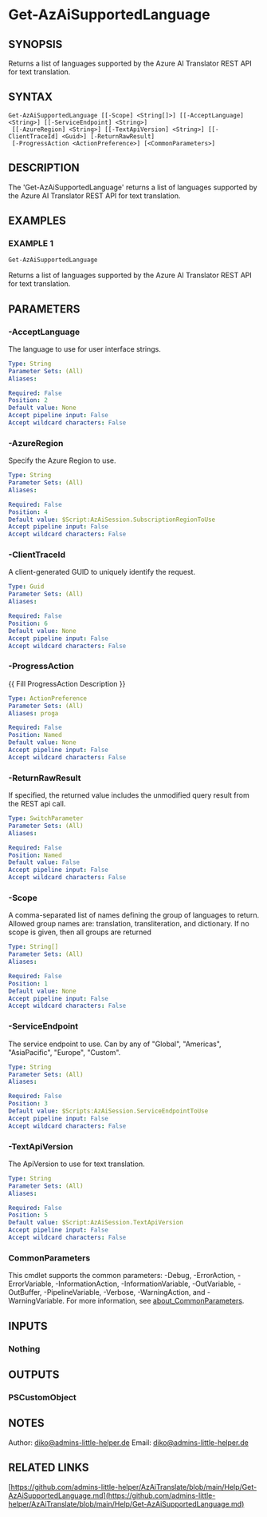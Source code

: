 ﻿---
external help file: AzAiTranslate-help.xml
Module Name: AzAiTranslate
online version: https://github.com/admins-little-helper/AzAiTranslate/blob/main/Help/Get-AzAiSupportedLanguage.md
schema: 2.0.0
---

# Get-AzAiSupportedLanguage

## SYNOPSIS

Returns a list of languages supported by the Azure AI Translator REST API for text translation.

## SYNTAX

```
Get-AzAiSupportedLanguage [[-Scope] <String[]>] [[-AcceptLanguage] <String>] [[-ServiceEndpoint] <String>]
 [[-AzureRegion] <String>] [[-TextApiVersion] <String>] [[-ClientTraceId] <Guid>] [-ReturnRawResult]
 [-ProgressAction <ActionPreference>] [<CommonParameters>]
```

## DESCRIPTION

The 'Get-AzAiSupportedLanguage' returns a list of languages supported by the Azure AI Translator REST API for text translation.

## EXAMPLES

### EXAMPLE 1

```PowerShell
Get-AzAiSupportedLanguage
```

Returns a list of languages supported by the Azure AI Translator REST API for text translation.

## PARAMETERS

### -AcceptLanguage

The language to use for user interface strings.

```yaml
Type: String
Parameter Sets: (All)
Aliases:

Required: False
Position: 2
Default value: None
Accept pipeline input: False
Accept wildcard characters: False
```

### -AzureRegion

Specify the Azure Region to use.

```yaml
Type: String
Parameter Sets: (All)
Aliases:

Required: False
Position: 4
Default value: $Script:AzAiSession.SubscriptionRegionToUse
Accept pipeline input: False
Accept wildcard characters: False
```

### -ClientTraceId

A client-generated GUID to uniquely identify the request.

```yaml
Type: Guid
Parameter Sets: (All)
Aliases:

Required: False
Position: 6
Default value: None
Accept pipeline input: False
Accept wildcard characters: False
```

### -ProgressAction

{{ Fill ProgressAction Description }}

```yaml
Type: ActionPreference
Parameter Sets: (All)
Aliases: proga

Required: False
Position: Named
Default value: None
Accept pipeline input: False
Accept wildcard characters: False
```

### -ReturnRawResult

If specified, the returned value includes the unmodified query result from the REST api call.

```yaml
Type: SwitchParameter
Parameter Sets: (All)
Aliases:

Required: False
Position: Named
Default value: False
Accept pipeline input: False
Accept wildcard characters: False
```

### -Scope

A comma-separated list of names defining the group of languages to return.
Allowed group names are: translation, transliteration, and dictionary.
If no scope is given, then all groups are returned

```yaml
Type: String[]
Parameter Sets: (All)
Aliases:

Required: False
Position: 1
Default value: None
Accept pipeline input: False
Accept wildcard characters: False
```

### -ServiceEndpoint

The service endpoint to use.
Can by any of "Global", "Americas", "AsiaPacific", "Europe", "Custom".

```yaml
Type: String
Parameter Sets: (All)
Aliases:

Required: False
Position: 3
Default value: $Scripts:AzAiSession.ServiceEndpointToUse
Accept pipeline input: False
Accept wildcard characters: False
```

### -TextApiVersion

The ApiVersion to use for text translation.

```yaml
Type: String
Parameter Sets: (All)
Aliases:

Required: False
Position: 5
Default value: $Script:AzAiSession.TextApiVersion
Accept pipeline input: False
Accept wildcard characters: False
```

### CommonParameters

This cmdlet supports the common parameters: -Debug, -ErrorAction, -ErrorVariable, -InformationAction, -InformationVariable, -OutVariable, -OutBuffer, -PipelineVariable, -Verbose, -WarningAction, and -WarningVariable. For more information, see [about_CommonParameters](http://go.microsoft.com/fwlink/?LinkID=113216).

## INPUTS

### Nothing

## OUTPUTS

### PSCustomObject

## NOTES

Author:     <diko@admins-little-helper.de>
Email:      <diko@admins-little-helper.de>

## RELATED LINKS

[https://github.com/admins-little-helper/AzAiTranslate/blob/main/Help/Get-AzAiSupportedLanguage.md](https://github.com/admins-little-helper/AzAiTranslate/blob/main/Help/Get-AzAiSupportedLanguage.md)

